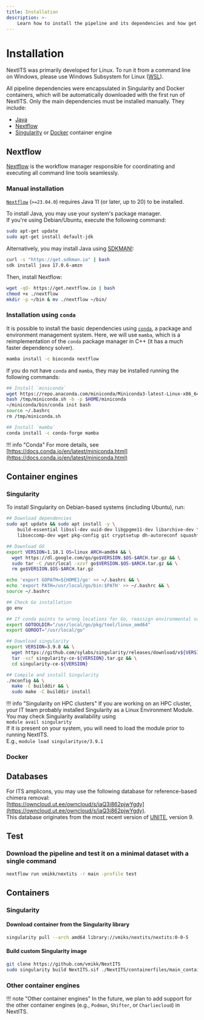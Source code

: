 ```yaml
---
title: Installation
description: >-
    Learn how to install the pipeline and its dependencies and how get started using NextITS for your analyses.
---
```


# Installation

NextITS was primarily developed for Linux. To run it from a command line on Windows, please use Windows Subsystem for Linux ([WSL](https://learn.microsoft.com/en-us/windows/wsl/install)).

All pipeline dependencies were encapsulated in Singularity and Docker containers, 
which will be automatically downloaded with the first run of NextITS. 
Only the main dependencies must be installed manually. They include:  

- [Java](https://www.oracle.com/java/technologies/downloads/)  
- [Nextflow](https://www.nextflow.io/)  
- [Singularity](https://docs.sylabs.io/guides/latest/user-guide/) or [Docker](https://www.docker.com/) container engine


## Nextflow

[Nextflow](https://www.nextflow.io/) is the workflow manager responsible for 
coordinating and executing all command line tools seamlessly. 

### Manual installation

[`Nextflow`](https://www.nextflow.io/docs/latest/getstarted.html#installation) (`>=23.04.0`) 
requires Java 11 (or later, up to 20) to be installed.

To install Java, you may use your system's package manager.  
If you're using Debian/Ubuntu, execute the following command:  
``` bash
sudo apt-get update
sudo apt-get install default-jdk
```

Alternatively, you may install Java using [SDKMAN!](https://sdkman.io/):  
``` bash
curl -s "https://get.sdkman.io" | bash
sdk install java 17.0.6-amzn
```

Then, install Nextflow:

```bash
wget -qO- https://get.nextflow.io | bash
chmod +x ./nextflow
mkdir -p ~/bin & mv ./nextflow ~/bin/
```

### Installation using `conda`

It is possible to install the basic dependencies using [`conda`](https://docs.conda.io/en/latest/), 
a package and environment management system. Here, we will use `mamba`, 
which is a reimplementation of the `conda` package manager in C++ 
(it has a much faster dependency solver).  

``` bash
mamba install -c bioconda nextflow
```

If you do not have `conda` and `mamba`, they may be installed running the following commands:  

``` bash
## Install `miniconda`
wget https://repo.anaconda.com/miniconda/Miniconda3-latest-Linux-x86_64.sh -O /tmp/miniconda.sh
bash /tmp/miniconda.sh -b -p $HOME/miniconda
~/miniconda/bin/conda init bash
source ~/.bashrc
rm /tmp/miniconda.sh

## Install `mamba`
conda install -c conda-forge mamba
```

!!! info "Conda"
    For more details, see [https://docs.conda.io/en/latest/miniconda.html](https://docs.conda.io/en/latest/miniconda.html)


## Container engines


### Singularity

To install Singularity on Debian-based systems (including Ubuntu), run:

``` bash
## Download dependencies
sudo apt update && sudo apt install -y \
    build-essential libssl-dev uuid-dev libgpgme11-dev libarchive-dev \
    libseccomp-dev wget pkg-config git cryptsetup dh-autoreconf squashfs-tools

## Download GO
export VERSION=1.18.1 OS=linux ARCH=amd64 && \
  wget https://dl.google.com/go/go$VERSION.$OS-$ARCH.tar.gz && \
  sudo tar -C /usr/local -xzvf go$VERSION.$OS-$ARCH.tar.gz && \
  rm go$VERSION.$OS-$ARCH.tar.gz

echo 'export GOPATH=${HOME}/go' >> ~/.bashrc && \
echo 'export PATH=/usr/local/go/bin:$PATH' >> ~/.bashrc && \
source ~/.bashrc

## Check Go installation
go env

## If conda points to wrong locations for Go, reassign environmental variables
export GOTOOLDIR="/usr/local/go/pkg/tool/linux_amd64"
export GOROOT="/usr/local/go"

## Download singularity
export VERSION=3.9.8 && \
  wget https://github.com/sylabs/singularity/releases/download/v${VERSION}/singularity-ce-${VERSION}.tar.gz && \
  tar -xzf singularity-ce-${VERSION}.tar.gz && \
  cd singularity-ce-${VERSION}

## Compile and install Singularity
./mconfig && \
  make -C builddir && \
  sudo make -C builddir install

```

!!! info "Singularity on HPC clusters"
    If you are working on an HPC cluster, your IT team probably installed Singularity as a Linux Environment Module.  
    You may check Singularity availability using  
    ```module avail singularity```  
    If it is present on your system, you will need to load the module prior to running NextITS.  
    E.g., ```module load singularityce/3.9.1```  

### Docker

## Databases

For ITS amplicons, you may use the following database for reference-based chimera removal:  
[https://owncloud.ut.ee/owncloud/s/iaQ3i862pjwYgdy](https://owncloud.ut.ee/owncloud/s/iaQ3i862pjwYgdy).  
This database originates from the most recent version of [UNITE](https://unite.ut.ee/index.php), version 9. 

## Test

### Download the pipeline and test it on a minimal dataset with a single command

``` bash
nextflow run vmikk/nextits -r main -profile test
```


## Containers

### Singularity
#### Download container from the Singularity library

``` bash
singularity pull --arch amd64 library://vmiks/nextits/nextits:0-0-5
```

#### Build custom Singularity image

``` bash
git clone https://github.com/vmikk/NextITS
sudo singularity build NextITS.sif ./NextITS/containerfiles/main_container.def
```


### Other container engines

!!! note "Other container engines"
     In the future, we plan to add support for the other container engines 
     (e.g., `Podman`, `Shifter`, or `Charliecloud`) in NextITS.  


